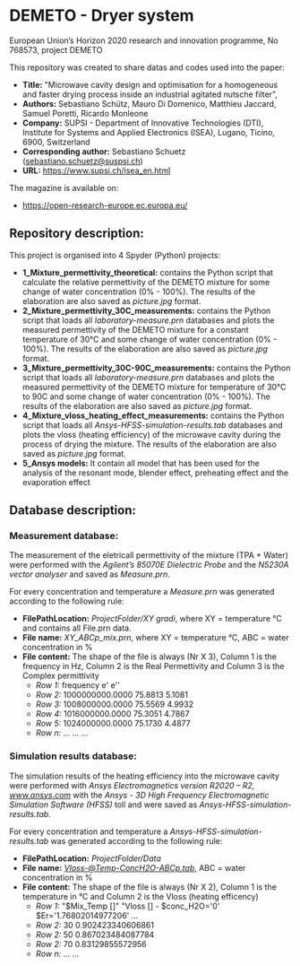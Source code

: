 # DEMETO - Dryer system
European Union’s Horizon 2020 research and innovation programme, No 768573, project DEMETO

This repository was created to share datas and codes used into the paper:
 - **Title:** "Microwave cavity design and optimisation for a homogeneous and faster drying process inside an industrial agitated nutsche filter", 
 - **Authors:** Sebastiano Schütz, Mauro Di Domenico, Matthieu Jaccard, Samuel Poretti, Ricardo Monleone
 - **Company:** SUPSI - Department of Innovative Technologies (DTI), Institute for Systems and Applied Electronics (ISEA), Lugano, Ticino, 6900, Switzerland
 - **Corresponding author:** Sebastiano Schuetz (sebastiano.schuetz@suspsi.ch)
 - **URL:** https://www.supsi.ch/isea_en.html
 
The magazine is available on:
  - https://open-research-europe.ec.europa.eu/

## Repository description:
This project is organised into 4 Spyder (Python) projects:
* **1_Mixture_permettivity_theoretical:** contains the Python script that calculate the relative permettivity of the DEMETO mixture for some change of water concentration (0% - 100%). The results of the elaboration are also saved as *picture.jpg* format.
* **2_Mixture_permettivity_30C_measurements:** contains the Python script that loads all *laboratory-measure.prn* databases and plots the measured permettivity of the DEMETO mixture for a constant temperature of 30°C and some change of water concentration (0% - 100%). The results of the elaboration are also saved as *picture.jpg* format.
* **3_Mixture_permettivity_30C-90C_measurements:** contains the Python script that loads all *laboratory-measure.prn*  databases and plots the measured permettivity of the DEMETO mixture for temperature of 30°C to 90C and some change of water concentration (0% - 100%). The results of the elaboration are also saved as *picture.jpg* format.
* **4_Mixture_vloss_heating_effect_measurements:** contains the Python script that loads all *Ansys-HFSS-simulation-results.tab* databases and plots the vloss (heating efficiency) of the microwave cavity during the process of drying the mixture. The results of the elaboration are also saved as *picture.jpg* format.
* **5_Ansys models:** It contain all model that has been used for the analysis of the resonant mode, blender effect, preheating effect and the evaporation effect


## Database description:
### Measurement database:
The measurement of the eletricall permettivity of the mixture (TPA + Water) were performed with the *Agilent’s 85070E Dielectric Probe* and the *N5230A vector analyser* and saved as *Measure.prn*. 

For every concentration and temperature a *Measure.prn* was generated according to the following rule:
* **FilePathLocation:** *ProjectFolder/XY gradi*, where XY = temperature °C and contains all File.prn data.
* **File name:** *XY_ABCp_mix.prn*, where XY = temperature °C, ABC = water concentration in %
* **File content:** The shape of the file is always (Nr X 3), Column 1 is the frequency in Hz, Column 2 is the Real Permettivity and Column 3 is the Complex permittivity
  * *Row 1:* frequency	e'	e''
  *	*Row 2:* 1000000000.0000	  75.8813	   5.1081
  *	*Row 3:* 1008000000.0000	  75.5569	   4.9932
  *	*Row 4:* 1016000000.0000	  75.3051	   4.7867
  *	*Row 5:* 1024000000.0000	  75.1730	   4.4877
  *	*Row n:* ...               ...        ...

### Simulation results database:
The simulation results of the heating efficiency into the microwave cavity were performed with  *Ansys Electromagnetics version R2020 – R2, www.ansys.com* with the
*Ansys - 3D High Frequency Electromagnetic Simulation Software  (HFSS)* toll and were saved as *Ansys-HFSS-simulation-results.tab*.

For every concentration and temperature a *Ansys-HFSS-simulation-results.tab* was generated according to the following rule:
* **FilePathLocation:** *ProjectFolder/Data*
* **File name:** *Vloss-@Temp-ConcH2O-ABCp.tab*, ABC = water concentration in %
* **File content:** The shape of the file is always (Nr X 2), Column 1 is the temperature in °C and Column 2 is the Vloss (heating efficency)
  * *Row 1:* "$Mix_Temp []"	"Vloss [] - $conc_H2O='0' $Er='1.76802014977206' ...
  * *Row 2:* 30	0.902423340606861
  * *Row 2:* 50	0.867023484087784
  * *Row 2:* 70	0.83129855572956
  * *Row n:* ... ... 
  
  
